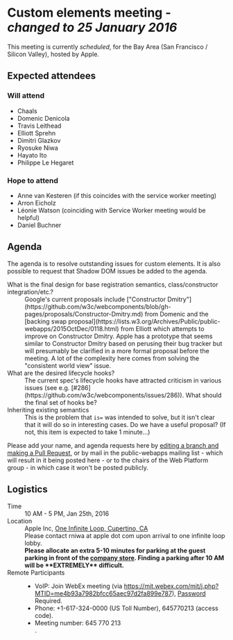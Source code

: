 <!DOCTYPE html>
<html>
 <head>
  <meta charset="utf-8">
  <title>25 January 2016 Custom elements meeting</title>
 </head>
 <body>
  <h1>Custom elements meeting - <em>changed to 25 January 2016</em></h1>

  <p>This meeting is currently <em>scheduled</em>, for the Bay Area (San Francisco / Silicon Valley), hosted by Apple.</p>

  <h2>Expected attendees</h2>

<h3>Will attend</h3>

  <ul>
   <li>Chaals</li>
   <li>Domenic Denicola</li>
   <li>Travis Leithead</li>
   <li>Elliott Sprehn</li>
   <li>Dimitri Glazkov</li>
   <li>Ryosuke Niwa</li>
   <li>Hayato Ito</li>
   <li>Philippe Le Hegaret</li>
  </ul>
  
<h3>Hope to attend</h3>
  <ul>
   <li>Anne van Kesteren (if this coincides with the service worker meeting)</li>
   <li>Arron Eicholz</li>
   <li>Léonie Watson (coinciding with Service Worker meeting would be helpful)</li>
   <li>Daniel Buchner</li>
  </ul>

  <h2>Agenda</h2>
  <p>The agenda is to resolve outstanding issues for custom elements. It is also possible to request that Shadow DOM issues be added to the agenda.</p>
  <dl>
   <dt>What is the final design for base registration semantics, class/constructor integration/etc.?</dt>
   <dd>Google's current proposals include ["Constructor Dmitry"](https://github.com/w3c/webcomponents/blob/gh-pages/proposals/Constructor-Dmitry.md) from Domenic and the [backing swap proposal](https://lists.w3.org/Archives/Public/public-webapps/2015OctDec/0118.html) from Elliott which attempts to improve on Constructor Dmitry. Apple has a prototype that seems similar to Constructor Dmitry based on perusing their bug tracker but will presumably be clarified in a more formal proposal before the meeting. A lot of the complexity here comes from solving the "consistent world view" issue.</dd>
   
   <dt>What are the desired lifecycle hooks?</dt>
   <dd>The current spec's lifecycle hooks have attracted criticism in various issues (see e.g. [#286](https://github.com/w3c/webcomponents/issues/286)). What should the final set of hooks be?</dd>

   <dt>Inheriting existing semantics</dt>
    <dd>This is the problem that <code>is=</code> was intended to solve, but it isn't clear that it will do so in interesting cases. Do we have a useful proposal? (If not, this item is expected to take 1 minute…)</dd>
  </dl>


  <p>Please add your name, and agenda requests here by <a href="https://github.com/w3c/WebPlatformWG/blob/gh-pages/meetings/16janWC.md">editing a branch and making a Pull Request</a>, or by mail in the public-webapps mailing list - which will result in it being posted here - or to the chairs of the Web Platform group - in which case it won't be posted publicly.</p>

<h2>Logistics</h2>

<dl>
  <dt>Time</dt>
  <dd>10 AM - 5 PM, Jan 25th, 2016</dd>
  <dt>Location</dt>
  <dd>Apple Inc, <a href="https://en.wikipedia.org/wiki/Infinite_Loop_(street)">One Infinite Loop, Cupertino, CA</a><br>
  Please contact rniwa at apple dot com upon arrival to one infinite loop lobby.<br>
  <strong>Please allocate an extra 5-10 minutes for parking at the guest parking in front of the <a href="http://www.apple.com/companystore/directions.html">company store</a>. Finding a parking after 10 AM will be **EXTREMELY** difficult.</strong></dd>
  <dt>Remote Participants</dt>
  <dd>
    <ul>
      <li>VoIP: Join WebEx meeting (via <a href="https://mit.webex.com/mit/j.php?MTID=me4b93a7982bfcc65aec97d2fa899e787">https://mit.webex.com/mit/j.php?MTID=me4b93a7982bfcc65aec97d2fa899e787</a>), <a href="https://lists.w3.org/Archives/Member/w3c-archive/2016Jan/0079.html">Password</a> Required.</li>
      <li>Phone: +1-617-324-0000 (US Toll Number), 645770213 (access code).</li>
      <li>Meeting number: 645 770 213</li>.
    </ul>
  </dd>
</dl>

 </body>
</html>
